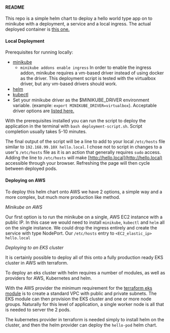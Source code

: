 #### README

This repo is a simple helm chart to deploy a hello world type app on to minikube with a deployment, a service and a local ingress. The actual deployed container is [this one.](https://hub.docker.com/r/nginxdemos/hello)


#### Local Deployment


Prerequisites for running locally:

- [minikube](https://kubernetes.io/docs/tasks/tools/install-minikube/)
  - `minikube addons enable ingress`
  In order to enable the ingress addon, minikube requires a vm-based driver instead of using docker as the driver. This deployment script is tested with the virtualbox driver, but any vm-based drivers should work.
- [helm](https://helm.sh/docs/intro/install/)
- [kubectl](https://kubernetes.io/docs/tasks/tools/install-kubectl/)
- Set your minikube driver as the $MINIKUBE_DRIVER environment variable. (example: `export MINIKUBE_DRIVER=virtualbox`). Acceptable driver options are [listed here.](https://kubernetes.io/docs/setup/learning-environment/minikube/#specifying-the-vm-driver)

With the prerequisites installed you can run the script to deploy the application in the terminal with `bash deployment-script.sh`. Script completion usually takes 5-10 minutes.

The final output of the script will be a line to add to your local `/etc/hosts` file similar to `192.168.99.10X hello.local`. I chose not to script in changes to a user's `/etc/hosts` file as it is an action that generally requires `sudo` access. Adding the line to `/etc/hosts` will make [http://hello.local](http://hello.local) accessible through your browser. Refreshing the page will then cycle between deployed pods.

#### Deploying on AWS

To deploy this helm chart onto AWS we have 2 options, a simple way and a more complex, but much more production like method.

*_Minikube on AWS_*

Our first option is to run the minikube on a single, AWS EC2 instance with a public IP. In this case we would need to install `minikube`, `kubectl` and `helm` all on the single instance. We could drop the ingress entirely and create the service with type NodePort. Our `/etc/hosts` entry to `<EC2_elastic_ip> hello.local`

*_Deploying to an EKS cluster_*

It is certainly possible to deploy all of this onto a fully production ready EKS cluster in AWS with terraform.

To deploy an eks cluster with helm requires a number of modules, as well as providers for AWS, Kubernetes and helm.

With the AWS provider the minimum requirement for the [terraform eks module](https://github.com/terraform-aws-modules/terraform-aws-eks) is to create a standard VPC with public and private subnets.  The EKS module can then provision the EKS cluster and one or more node groups. Naturally for this level of application, a single worker node is all that is needed to server the 2 pods.

The kubernetes provider in terraform is needed simply to install helm on the cluster, and then the helm provider can deploy the `hello-pod` helm chart.
